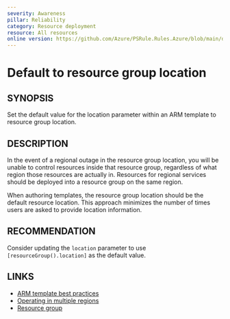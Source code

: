 ```yaml
---
severity: Awareness
pillar: Reliability
category: Resource deployment
resource: All resources
online version: https://github.com/Azure/PSRule.Rules.Azure/blob/main/docs/en/rules/Azure.Template.LocationDefault.md
---
```


# Default to resource group location

## SYNOPSIS

Set the default value for the location parameter within an ARM template to resource group location.

## DESCRIPTION

In the event of a regional outage in the resource group location,
you will be unable to control resources inside that resource group,
regardless of what region those resources are actually in.
Resources for regional services should be deployed into a resource group on the same region.

When authoring templates, the resource group location should be the default resource location.
This approach minimizes the number of times users are asked to provide location information.

## RECOMMENDATION

Consider updating the `location` parameter to use `[resourceGroup().location]` as the default value.

## LINKS

- [ARM template best practices](https://docs.microsoft.com/azure/azure-resource-manager/templates/template-best-practices#location-recommendations-for-parameters)
- [Operating in multiple regions](https://docs.microsoft.com/azure/architecture/framework/resiliency/app-design#operating-in-multiple-regions)
- [Resource group](https://docs.microsoft.com/azure/azure-resource-manager/templates/template-best-practices#resource-group)
